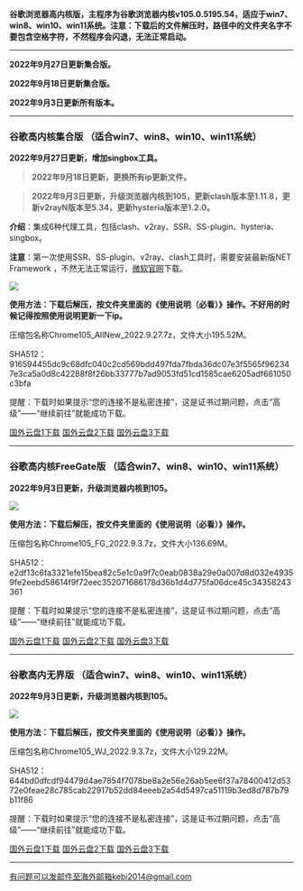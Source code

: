 **谷歌浏览器高内核版，主程序为谷歌浏览器内核v105.0.5195.54，适应于win7、win8、win10、win11系统。注意：下载后的文件解压时，路径中的文件夹名字不要包含空格字符，不然程序会闪退，无法正常启动。**

***

**2022年9月27日更新集合版。**

**2022年9月18日更新集合版。**

**2022年9月3日更新所有版本。**

***

### 谷歌高内核集合版  （适合win7、win8、win10、win11系统）

**2022年9月27日更新，增加singbox工具。**

> **2022年9月18日更新，更换所有ip更新文件。**

> **2022年9月3日更新，升级浏览器内核到105，更新clash版本至1.11.8，更新v2rayN版本至5.34，更新hysteria版本至1.2.0。**

**介绍**：集成6种代理工具，包括clash、v2ray、SSR、SS-plugin、hysteria、singbox。

**注意**：第一次使用SSR、SS-plugin、v2ray、clash工具时，需要安装最新版NET Framework ，不然无法正常运行，[微软官网](https://dotnet.microsoft.com/zh-cn/download/dotnet-framework/net48)下载。

![](https://fastly.jsdelivr.net/gh/Alvin9999/pac2/softimag/chrome105.png)

**使用方法：下载后解压，按文件夹里面的《使用说明（必看）》操作。不好用的时候记得按照使用说明更新一下ip。**

压缩包名称Chrome105_AllNew_2022.9.27.7z，文件大小195.52M。

SHA512：916594455dc9c68dfc040c2cd569bdd497fda7fbda36dc07e3f5565f962347e3ca5a0d8c42288f8f26bb33777b7ad9053fd51cd1585cae6205adf661050c3bfa

提醒：下载时如果提示“您的连接不是私密连接”，这是证书过期问题，点击“高级”——“继续前往”就能成功下载。

[国外云盘1下载](https://tr601.free4444.xyz/Chrome105_AllNew_2022.9.27.7z) 
[国外云盘2下载](https://tr201.free4444.xyz/Chrome105_AllNew_2022.9.27.7z) 
[国外云盘3下载](https://free.zhujicn2.net/Chrome105_AllNew_2022.9.27.7z) 

***

### 谷歌高内核FreeGate版  （适合win7、win8、win10、win11系统）

**2022年9月3日更新，升级浏览器内核到105。**

![](https://fastly.jsdelivr.net/gh/Alvin9999/pac2/softimag/chrome9611282.PNG)

**使用方法：下载后解压，按文件夹里面的《使用说明（必看）》操作。**

压缩包名称Chrome105_FG_2022.9.3.7z，文件大小136.69M。

SHA512：e2df13c6fa3321efe15bea82c5e1c0a9f7c0eab0838a29e0a007d8d032e49359fe2eebd58614f9f72eec352071686178d36b1d4d775fa06dce45c34358243361

提醒：下载时如果提示“您的连接不是私密连接”，这是证书过期问题，点击“高级”——“继续前往”就能成功下载。

[国外云盘1下载](https://tr601.free4444.xyz/Chrome105_FG_2022.9.3.7z) 
[国外云盘2下载](https://tr201.free4444.xyz/Chrome105_FG_2022.9.3.7z) 
[国外云盘3下载](https://free.zhujicn2.net/Chrome105_FG_2022.9.3.7z) 

***

### 谷歌高内无界版  （适合win7、win8、win10、win11系统）

**2022年9月3日更新，升级浏览器内核到105。**

![](https://fastly.jsdelivr.net/gh/Alvin9999/pac2/softimag/chrome9611283.PNG)

**使用方法：下载后解压，按文件夹里面的《使用说明（必看）》操作。**

压缩包名称Chrome105_WJ_2022.9.3.7z，文件大小129.22M。

SHA512：644bd0dfcdf94479d4ae7854f7078be8a2e56e26ab5ee6f37a78400412d5372e0feae28c785cab22917b52dd84eeeb2a54d5497ca51119b3ed8d787b79b11f86

提醒：下载时如果提示“您的连接不是私密连接”，这是证书过期问题，点击“高级”——“继续前往”就能成功下载。

[国外云盘1下载](https://tr601.free4444.xyz/Chrome105_WJ_2022.9.3.7z) 
[国外云盘2下载](https://tr201.free4444.xyz/Chrome105_WJ_2022.9.3.7z) 
[国外云盘3下载](https://free.zhujicn2.net/Chrome105_WJ_2022.9.3.7z) 


***

有问题可以发邮件至海外邮箱kebi2014@gmail.com